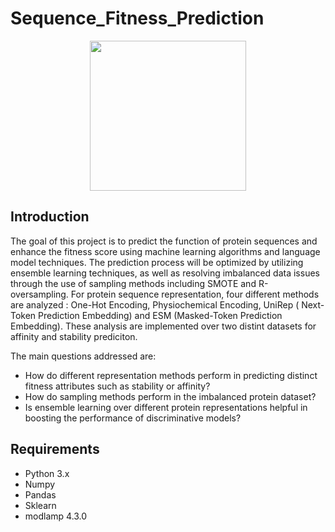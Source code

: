 # Sequence_Fitness_Prediction
<p align="center"> <img src=https://user-images.githubusercontent.com/77028470/216752280-01adaf5c-c677-4872-9af2-d03f022b1021.png height="240" width="250" style="border: 0">



## Introduction

The goal of this project is to predict the function of protein sequences and enhance the fitness score using machine learning algorithms and language model techniques. The prediction process will be optimized by utilizing ensemble learning techniques, as well as resolving imbalanced data issues through the use of sampling methods including SMOTE and R-oversampling. For protein sequence representation, four different methods are analyzed : One-Hot Encoding, Physiochemical Encoding, UniRep ( Next-Token Prediction Embedding) and ESM (Masked-Token Prediction Embedding). These analysis are implemented over two distint datasets for affinity and stability prediciton. 

The main questions addressed are:

* How do different representation methods perform in predicting distinct fitness attributes such as stability or affinity? 
* How do sampling methods perform in the imbalanced protein dataset?
* Is ensemble learning over different protein representations helpful in boosting the performance of discriminative models?


## Requirements

- Python 3.x
- Numpy
- Pandas
- Sklearn
- modlamp 4.3.0
